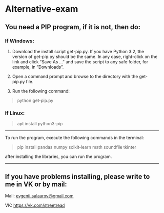 # Alternative-exam

## You need a PIP program, if it is not, then do:

### If Windows: 

1. Download the install script get-pip.py. If you have Python 3.2, the version of get-pip.py should be the same. In any case, right-click on the link and click “Save As ...” and save the script to any safe folder, for example, in “Downloads”.

2. Open a command prompt and browse to the directory with the get-pip.py file.

3. Run the following command: 
> python get-pip.py

### If Linux:

> apt install python3-pip
***
To run the program, execute the following commands in the terminal:

> pip install pandas numpy scikit-learn math soundfile tkinter

after installing the libraries, you can run the program.
*** 
## If you have problems installing, please write to me in VK or by mail:

Mail: evgenii.salaurov@gmail.com

VК: https://vk.com/streetread
